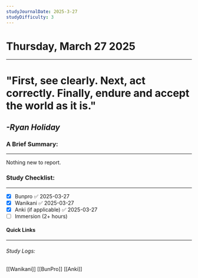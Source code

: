 ```yaml
---
studyJournalDate: 2025-3-27
studyDifficulty: 3
---
```


# Thursday, March 27 2025
---
# "First, see clearly. Next, act correctly. Finally, endure and accept the world as it is."

## *-Ryan Holiday*


### A Brief Summary:
---
Nothing new to report.

### Study Checklist:
---
- [x] Bunpro ✅ 2025-03-27
- [x] Wanikani ✅ 2025-03-27
- [x] Anki (if applicable) ✅ 2025-03-27
- [ ] Immersion (2+ hours)

#### Quick Links
---
###### Study Logs:
[[Wanikani]]
[[BunPro]]
[[Anki]]